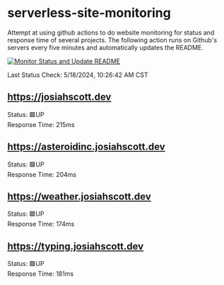 # serverless-site-monitoring
Attempt at using github actions to do website monitoring for status and response time of several projects. The following action runs on Github's servers every five minutes and automatically updates the README.  

[![Monitor Status and Update README](https://github.com/JosiahSco/serverless-site-monitoring/actions/workflows/monitor.yaml/badge.svg)](https://github.com/JosiahSco/serverless-site-monitoring/actions/workflows/monitor.yaml)

Last Status Check: 5/18/2024, 10:26:42 AM CST

## https://josiahscott.dev
Status: 🟩UP  
Response Time: 215ms

## https://asteroidinc.josiahscott.dev
Status: 🟩UP  
Response Time: 204ms

## https://weather.josiahscott.dev
Status: 🟩UP  
Response Time: 174ms

## https://typing.josiahscott.dev
Status: 🟩UP  
Response Time: 181ms

